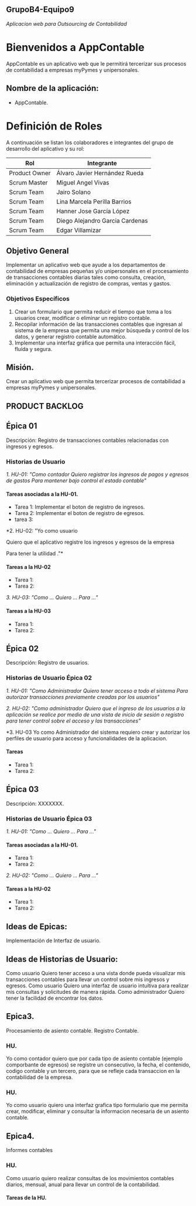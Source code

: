 ## GrupoB4-Equipo9
*Aplicacion web para Outsourcing de Contabilidad*

# Bienvenidos a AppContable

AppContable es un aplicativo web que le permitirá tercerizar sus procesos de contabilidad a empresas myPymes y unipersonales.

## Nombre de la aplicación:

- AppContable.

# Definición de Roles

A continuación se listan los colaboradores e integrantes del grupo de desarrollo del aplicativo y su rol:

|Rol| Integrante |
|--|--|
| Product Owner | Álvaro Javier Hernández Rueda |
| Scrum Master | Miguel Angel Vivas |
| Scrum Team | Jairo Solano |
| Scrum Team | Lina Marcela Perilla Barrios |
| Scrum Team | Hanner Jose García López |
| Scrum Team | Diego Alejandro Garcia Cardenas |
| Scrum Team | Edgar Villamizar |

## Objetivo General

Implementar un aplicativo web que ayude a los departamentos de contabilidad de empresas pequeñas y/o unipersonales en el procesamiento de transacciones contables diarias tales como consulta, creación, eliminación y actualización de registro de compras, ventas y gastos.

###  Objetivos Específicos

1. Crear un formulario que permita reducir el tiempo que toma a los usuarios crear, modificar o eliminar un registro contable. 
2. Recopilar información de las transacciones contables que ingresan al sistema de la empresa que permita una mejor búsqueda y control de los datos, y generar registro contable automático.
3. Implementar una interfaz gráfica que permita una interacción fácil, fluida y segura.

## Misión.

Crear un aplicativo web que permita tercerizar procesos de contabilidad a empresas myPymes y unipersonales.

## PRODUCT BACKLOG

## Épica 01

Descripción: Registro de transacciones contables relacionadas con ingresos y egresos.

### Historias de Usuario

 *1. HU-01: "Como contador Quiero registrar los ingresos de pagos y egresos de gastos Para mantener bajo control el estado contable"*

#### Tareas asociadas a la HU-01.

- Tarea 1: Implementar el boton de registro de ingresos.
- Tarea 2: Implementar el boton de registro de egresos.
- tarea 3: 

*2. HU-02: "Yo como usuario

Quiero que el aplicativo registre los ingresos y egresos de la empresa

Para tener la utilidad ."* 

#### Tareas a la HU-02

- Tarea 1:
- Tarea 2:

*3. HU-03: "Como ... Quiero ... Para ..."* 

#### Tareas a la HU-03

- Tarea 1: 
- Tarea 2: 

## Épica 02

Descripción: Registro de usuarios.

### Historias de Usuario Épica 02

 *1. HU-01: "Como Administrador Quiero tener acceso a todo el sistema Para autorizar transacciones previamente creadas por los usuarios"*

*2. HU-02: "Como administrador Quiero que el ingreso de los usuarios a la aplicación se realice por medio de una vista de inicio de sesión o registro para tener control sobre el acceso y las transacciones"* 

*3. HU-03 Yo como Administrador del sistema requiero crear y autorizar los perfiles de usuario para acceso y funcionalidades de la aplicacion.

#### Tareas

- Tarea 1: 
- Tarea 2: 

## Épica 03

Descripción: XXXXXXX.

### Historias de Usuario Épica 03

 *1. HU-01: "Como ... Quiero ... Para ..."*

#### Tareas asociadas a la HU-01.

- Tarea 1:
- Tarea 2:

*2. HU-02: "Como ... Quiero ... Para ..."* 

#### Tareas a la HU-02

- Tarea 1:
- Tarea 2:

## Ideas de Epicas:
Implementación de Interfaz de usuario.

## Ideas de Historias de Usuario:
Como usuario Quiero tener acceso a una vista donde pueda visualizar mis transacciones contables para llevar un control sobre mis ingresos y egresos.
Como usuario Quiero una interfaz de usuario intuitiva para realizar mis consultas y solicitudes de manera rápida.
Como administrador Quiero tener la facilidad de encontrar los datos.

## Epica3.
Procesamiento de asiento contable. Registro Contable.
### HU.
Yo como contador quiero que por cada tipo de asiento contable (ejemplo comporbante de egresos) se registre un consecutivo, la fecha, el contenido, codigo contable y un tercero, para que se refleje cada transaccion en la contabilidad de la empresa. 
### HU. 
Yo como usuario quiero una interfaz grafica tipo formulario que me permita crear, modificar, eliminar y consultar la informacion necesaria de un asiento contable.

## Epica4. 
Informes contables

### HU.
Como usuario quiero realizar consultas de los movimientos contables diarios, mensual, anual para llevar un control de la contabilidad.

#### Tareas de la HU.
